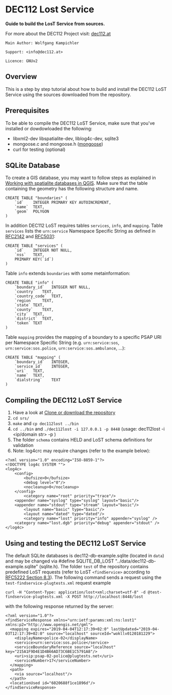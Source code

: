 # DEC112 Lost Service

__Guide to build the LosT Service from sources.__

For more about the DEC112 Project visit: [dec112.at](https://dec112.at)

```
Main Author: Wolfgang Kampichler

Support: <info@dec112.at>

Licence: GNUv2
```

## Overview

This is a step by step tutorial about how to build and install the DEC112 LoST Service using the sources downloaded from the repository.

## Prerequisites

To be able to compile the DEC112 LoST Service, make sure that you've installed or dowdowloaded the following:
* libxml2-dev libspatialite-dev, liblog4c-dev, sqlite3
* mongoose.c and mongoose.h ([mongoose](https://github.com/cesanta/mongoose))
* curl for testing (optional)

## SQLite Database

To create a GIS database, you may want to follow steps as explained in [Working with spatialite databases in QGIS](https://docs.qgis.org/2.8/de/docs/training_manual/databases/spatialite.html). Make sure that the table containing the geometry has the following structure and name. 

```
CREATE TABLE "boundaries" (
	`id`	INTEGER PRIMARY KEY AUTOINCREMENT,
	`name`	TEXT,
	`geom`	POLYGON
)
```
In addition DEC112 LoST requires tables `services`, `info`, and `mapping`. Table `services` lists the `urn:service` Namespace Specific String as defined in [RFC2142](https://tools.ietf.org/html/rfc2141) and [RFC5031](https://tools.ietf.org/html/rfc5031): 
```        
CREATE TABLE "services" (
	`id`	INTEGER NOT NULL,
	`nss`	TEXT,
	PRIMARY KEY(`id`)
)
```
Table `info` extends `boundaries` with some metainformation:
```
CREATE TABLE "info" (
	`boundary_id`	INTEGER NOT NULL,
	`country`	TEXT,
	`country_code`	TEXT,
	`region`	TEXT,
	`state`	TEXT,
	`county`	TEXT,
	`city`	TEXT,
	`district`	TEXT,
	`token`	TEXT
)
```
Table `mapping` provides the mapping of a boundary to a specific PSAP URI per Namespace Specific String (e.g. `urn:service:sos`, `urn:service:sos.police`, `urn:service:sos.ambulance`, ...):
```
CREATE TABLE "mapping" (
	`boundary_id`	INTEGER,
	`service_id`	INTEGER,
	`uri`	TEXT,
	`name`	TEXT,
	`dialstring`	TEXT
)
```
## Compiling the DEC112 LoST Service

1. Have a look at [Clone or download the repository](https://help.github.com/en/articles/cloning-a-repository)
2. `cd srs/`
3. `make` and `cp dec112lost ../bin`
4. `cd ../bin` and `./dec112lost -i 127.0.0.1 -p 8448` (usage: dec112lost -i <ip/domain str> -p <listening port>)
5. The folder `schema` contains HELD and LoST schema definitions for validation
6. Note: log4crc may require changes (refer to the example below):

```
<?xml version="1.0" encoding="ISO-8859-1"?>
<!DOCTYPE log4c SYSTEM "">
<log4c>
    <config>
        <bufsize>0</bufsize>
        <debug level="0"/>
        <nocleanup>0</nocleanup>
    </config>
        <category name="root" priority="trace"/>
	<appender name="syslog" type="syslog" layout="basic"/>
	<appender name="stdout" type="stream" layout="basic"/>
        <layout name="basic" type="basic"/>
        <layout name="dated" type="dated"/>
        <category name="lost" priority="info" appender="syslog" />
	<category name="lost.dgb" priority="debug" appender="stdout" />
</log4c>
```

## Using and testing the DEC112 LoST Service

The default SQLite databases is dec112-db-example.sqlite (located in `data`) and may be changed via #define SQLITE_DB_LOST "../data/dec112-db-example.sqlite" (sqlite.h). The folder `test` of the repository contains predefined LoST requests (refer to LoST `<findService>` according to [RFC5222 Section 8.3](https://tools.ietf.org/html/rfc5222#section-8.3)). The following command sends a request using the `test-findservice-plugtests.xml` request example
```
curl -H "Content-Type: application/lost+xml;charset=utf-8" -d @test-findservice-plugtests.xml -X POST http://localhost:8448/lost
```
with the following response returned by the server:
```
<?xml version="1.0"?>
<findServiceResponse xmlns="urn:ietf:params:xml:ns:lost1" xmlns:p2="http://www.opengis.net/gml">
  <mapping expires="2019-04-04T12:17:39+02:0" lastUpdated="2019-04-03T12:17:39+02:0" source="localhost" sourceId="wokllv0120181229">
    <displayName>police-02</displayName>
    <service>urn:service:sos.police</service>
    <serviceBoundaryReference source="localhost" key="215A1F9D4E1D4B66AD73C6BE1C5791A8"/>
    <uri>sip:psap-02-police@plugtests.net</uri>
    <serviceNumber>17</serviceNumber>
  </mapping>
  <path>
    <via source="localhost"/>
  </path>
  <locationUsed id="6020688f1ce1896d"/>
</findServiceResponse>
```

